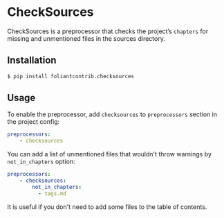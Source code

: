 # CheckSources

CheckSources is a preprocessor that checks the project’s `chapters` for missing and unmentioned files in the sources directory.

## Installation

```bash
$ pip install foliantcontrib.checksources
```

## Usage

To enable the preprocessor, add `checksources` to `preprocessors` section in the project config:

```yaml
preprocessors:
    - checksources
```

You can add a list of unmentioned files that wouldn't throw warnings by `not_in_chapters` option:

```yaml
preprocessors:
    - checksources:
        not_in_chapters:
          - tags.md
```

It is useful if you don't need to add some files to the table of contents.


